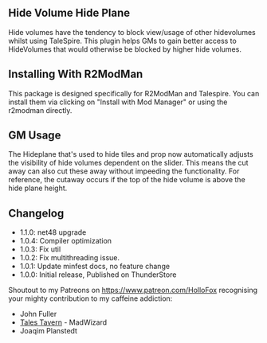 ## Hide Volume Hide Plane
Hide volumes have the tendency to block view/usage of other hidevolumes whilst using TaleSpire. This plugin helps GMs to gain better access to HideVolumes that would otherwise be blocked by higher hide volumes.

## Installing With R2ModMan
This package is designed specifically for R2ModMan and Talespire. You can install them via clicking on "Install with Mod Manager" or using the r2modman directly.

## GM Usage
The Hideplane that's used to hide tiles and prop now automatically adjusts the visibility of hide volumes dependent on the slider. This means the cut away can also cut these away without impeeding the functionality. For reference, the cutaway occurs if the top of the hide volume is above the hide plane height.

## Changelog
- 1.1.0: net48 upgrade
- 1.0.4: Compiler optimization
- 1.0.3: Fix util
- 1.0.2: Fix multithreading issue.
- 1.0.1: Update minfest docs, no feature change
- 1.0.0: Initial release, Published on ThunderStore

Shoutout to my Patreons on https://www.patreon.com/HolloFox recognising your
mighty contribution to my caffeine addiction:
- John Fuller
- [Tales Tavern](https://talestavern.com/) - MadWizard
- Joaqim Planstedt
